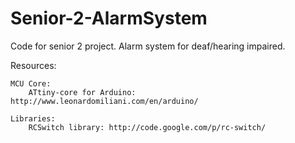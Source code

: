 # Senior-2-AlarmSystem
Code for senior 2 project. Alarm system for deaf/hearing impaired.

Resources:

	MCU Core:
		ATtiny-core for Arduino: http://www.leonardomiliani.com/en/arduino/
		
	Libraries:
		RCSwitch library: http://code.google.com/p/rc-switch/
